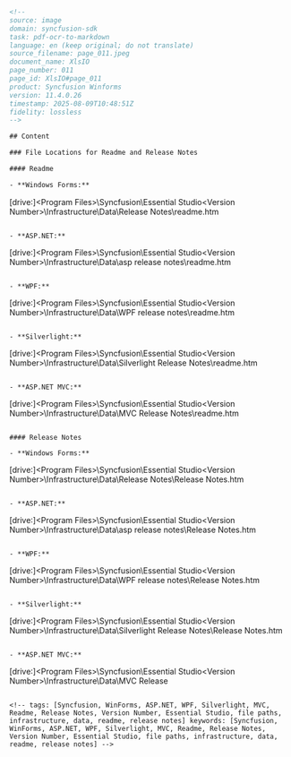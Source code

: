 ```html
<!--
source: image
domain: syncfusion-sdk
task: pdf-ocr-to-markdown
language: en (keep original; do not translate)
source_filename: page_011.jpeg
document_name: XlsIO
page_number: 011
page_id: XlsIO#page_011
product: Syncfusion Winforms
version: 11.4.0.26
timestamp: 2025-08-09T10:48:51Z
fidelity: lossless
-->

## Content

### File Locations for Readme and Release Notes

#### Readme

- **Windows Forms:**
  ```
  [drive:]\<Program Files>\Syncfusion\Essential Studio\<Version Number>\Infrastructure\Data\Release Notes\readme.htm
  ```

- **ASP.NET:**
  ```
  [drive:]\<Program Files>\Syncfusion\Essential Studio\<Version Number>\Infrastructure\Data\asp release notes\readme.htm
  ```

- **WPF:**
  ```
  [drive:]\<Program Files>\Syncfusion\Essential Studio\<Version Number>\Infrastructure\Data\WPF release notes\readme.htm
  ```

- **Silverlight:**
  ```
  [drive:]\<Program Files>\Syncfusion\Essential Studio\<Version Number>\Infrastructure\Data\Silverlight Release Notes\readme.htm
  ```

- **ASP.NET MVC:**
  ```
  [drive:]\<Program Files>\Syncfusion\Essential Studio\<Version Number>\Infrastructure\Data\MVC Release Notes\readme.htm
  ```

#### Release Notes

- **Windows Forms:**
  ```
  [drive:]\<Program Files>\Syncfusion\Essential Studio\<Version Number>\Infrastructure\Data\Release Notes\Release Notes.htm
  ```

- **ASP.NET:**
  ```
  [drive:]\<Program Files>\Syncfusion\Essential Studio\<Version Number>\Infrastructure\Data\asp release notes\Release Notes.htm
  ```

- **WPF:**
  ```
  [drive:]\<Program Files>\Syncfusion\Essential Studio\<Version Number>\Infrastructure\Data\WPF release notes\Release Notes.htm
  ```

- **Silverlight:**
  ```
  [drive:]\<Program Files>\Syncfusion\Essential Studio\<Version Number>\Infrastructure\Data\Silverlight Release Notes\Release Notes.htm
  ```

- **ASP.NET MVC:**
  ```
  [drive:]\<Program Files>\Syncfusion\Essential Studio\<Version Number>\Infrastructure\Data\MVC Release
  ```

<!-- tags: [Syncfusion, WinForms, ASP.NET, WPF, Silverlight, MVC, Readme, Release Notes, Version Number, Essential Studio, file paths, infrastructure, data, readme, release notes] keywords: [Syncfusion, WinForms, ASP.NET, WPF, Silverlight, MVC, Readme, Release Notes, Version Number, Essential Studio, file paths, infrastructure, data, readme, release notes] -->
```